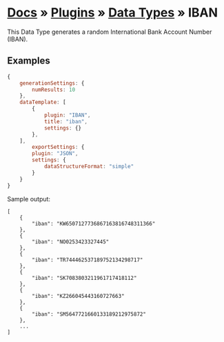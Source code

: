 # [Docs](../../../../../docs/README.md) &raquo; [Plugins](../../README.md) &raquo; [Data Types](../README.md) &raquo; IBAN

This Data Type generates a random International Bank Account Number (IBAN).

## Examples

```javascript
{
    generationSettings: {
        numResults: 10
    },
    dataTemplate: [
        {
            plugin: "IBAN",
            title: "iban",
            settings: {}
        },
    ],
        exportSettings: {
        plugin: "JSON",
        settings: {
            dataStructureFormat: "simple"
        }
    }
}
```

Sample output:

```
[
    {
        "iban": "KW6507127736867163816748311366"
    },
    {
        "iban": "NO0253423327445"
    },
    {
        "iban": "TR744462537189752134298717"
    },
    {
        "iban": "SK7083803211961717418112"
    },
    {
        "iban": "KZ266045443160727663"
    },
    {
        "iban": "SM5647721660133189212975872"
    },
    ...
]
```

